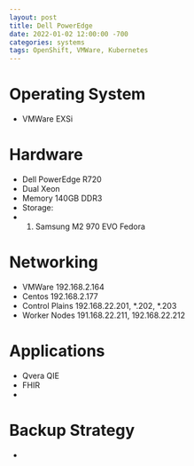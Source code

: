 ```yaml
---
layout: post
title: Dell PowerEdge
date: 2022-01-02 12:00:00 -700
categories: systems
tags: OpenShift, VMWare, Kubernetes
---
```


 
# Operating System
* VMWare EXSi

# Hardware

* Dell PowerEdge R720
* Dual Xeon
* Memory 140GB DDR3
* Storage: 
*   1. Samsung M2 970 EVO Fedora


# Networking
* VMWare 192.168.2.164
* Centos 192.168.2.177
* Control Plains 192.168.22.201, *.202, *.203
* Worker Nodes 191.168.22.211, 192.168.22.212 

# Applications
* Qvera QIE
* FHIR
* 
# Backup Strategy
* 